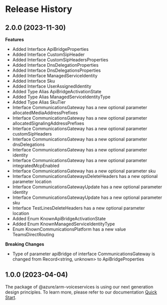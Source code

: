 # Release History
    
## 2.0.0 (2023-11-30)
    
**Features**

  - Added Interface ApiBridgeProperties
  - Added Interface CustomSipHeader
  - Added Interface CustomSipHeadersProperties
  - Added Interface DnsDelegationProperties
  - Added Interface DnsDelegationsProperties
  - Added Interface ManagedServiceIdentity
  - Added Interface Sku
  - Added Interface UserAssignedIdentity
  - Added Type Alias ApiBridgeActivationState
  - Added Type Alias ManagedServiceIdentityType
  - Added Type Alias SkuTier
  - Interface CommunicationsGateway has a new optional parameter allocatedMediaAddressPrefixes
  - Interface CommunicationsGateway has a new optional parameter allocatedSignalingAddressPrefixes
  - Interface CommunicationsGateway has a new optional parameter customSipHeaders
  - Interface CommunicationsGateway has a new optional parameter dnsDelegations
  - Interface CommunicationsGateway has a new optional parameter identity
  - Interface CommunicationsGateway has a new optional parameter integratedMcpEnabled
  - Interface CommunicationsGateway has a new optional parameter sku
  - Interface CommunicationsGatewaysDeleteHeaders has a new optional parameter location
  - Interface CommunicationsGatewayUpdate has a new optional parameter identity
  - Interface CommunicationsGatewayUpdate has a new optional parameter sku
  - Interface TestLinesDeleteHeaders has a new optional parameter location
  - Added Enum KnownApiBridgeActivationState
  - Added Enum KnownManagedServiceIdentityType
  - Enum KnownCommunicationsPlatform has a new value TeamsDirectRouting

**Breaking Changes**

  - Type of parameter apiBridge of interface CommunicationsGateway is changed from Record<string, unknown> to ApiBridgeProperties
    
    
## 1.0.0 (2023-04-04)

The package of @azure/arm-voiceservices is using our next generation design principles. To learn more, please refer to our documentation [Quick Start](https://aka.ms/js-track2-quickstart).
